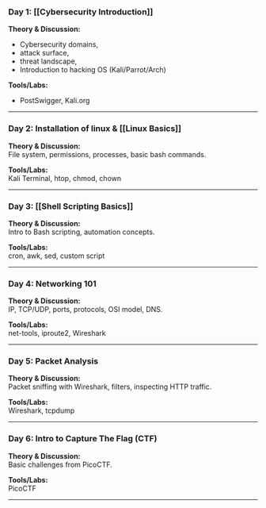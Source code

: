 ### Day 1: [[Cybersecurity Introduction]]

**Theory & Discussion:**  
- Cybersecurity domains, 
- attack surface, 
- threat landscape, 
- Introduction to hacking OS (Kali/Parrot/Arch)

**Tools/Labs:** 
- PostSwigger, Kali.org

---
### Day 2: Installation of linux & [[Linux Basics]]
**Theory & Discussion:**  
File system, permissions, processes, basic bash commands.

**Tools/Labs:**  
Kali Terminal, htop, chmod, chown

---
### Day 3: [[Shell Scripting Basics]]

**Theory & Discussion:**  
Intro to Bash scripting, automation concepts.

**Tools/Labs:**  
cron, awk, sed, custom script

---
### Day 4: Networking 101

**Theory & Discussion:**  
IP, TCP/UDP, ports, protocols, OSI model, DNS.

**Tools/Labs:**  
net-tools, iproute2, Wireshark

---
### Day 5: Packet Analysis

**Theory & Discussion:**  
Packet sniffing with Wireshark, filters, inspecting HTTP traffic.

**Tools/Labs:**  
Wireshark, tcpdump

---
### Day 6: Intro to Capture The Flag (CTF)

**Theory & Discussion:**  
Basic challenges from PicoCTF.

**Tools/Labs:**  
PicoCTF

---
